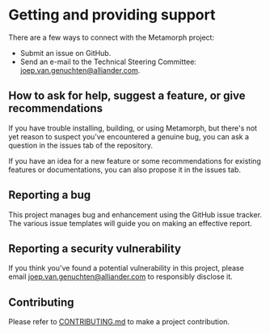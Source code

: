<!--
SPDX-FileCopyrightText: 2022 - 2023 Alliander N.V.

SPDX-License-Identifier: Apache-2.0
-->

# Getting and providing support
There are a few ways to connect with the Metamorph project:

* Submit an issue on GitHub.
* Send an e-mail to the Technical Steering Committee: <joep.van.genuchten@alliander.com>.

## How to ask for help, suggest a feature, or give recommendations
If you have trouble installing, building, or using Metamorph, 
but there's not yet reason to suspect you've encountered a genuine bug,
you can ask a question in the issues tab of the repository.

If you have an idea for a new feature or some recommendations for existing features or documentations, 
you can also propose it in the issues tab.

## Reporting a bug
This project manages bug and enhancement using the GitHub issue tracker. 
The various issue templates will guide you on making an effective report.

## Reporting a security vulnerability
If you think you've found a potential vulnerability in this project, please
email <joep.van.genuchten@alliander.com> to responsibly disclose it.

## Contributing
Please refer to [CONTRIBUTING.md](CONTRIBUTING.md) to make a project contribution.

